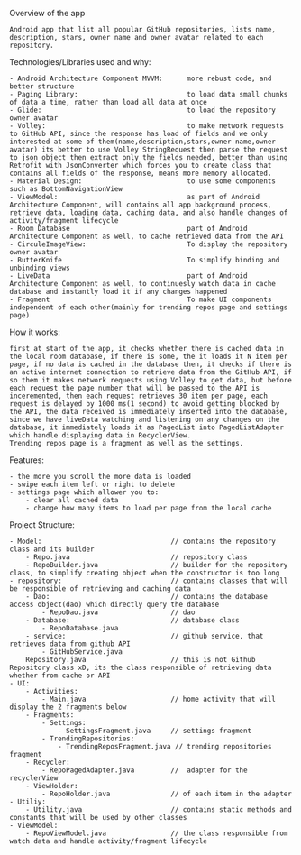 Overview of the app

	Android app that list all popular GitHub repositories, lists name, description, stars, owner name and owner avatar related to each repository.


Technologies/Libraries used and why:

	- Android Architecture Component MVVM:		more rebust code, and better structure
	- Paging Library:							to load data small chunks of data a time, rather than load all data at once
	- Glide:									to load the repository owner avatar
	- Volley:									to make network requests to GitHub API, since the response has load of fields and we only interested at some of them(name,description,stars,owner name,owner avatar) its better to use Volley StringRequest then parse the request to json object then extract only the fields needed, better than using Retrofit with JsonConverter which forces you to create class that contains all fields of the response, means more memory allocated.
	- Material Design: 							to use some components such as BottomNavigationView
	- ViewModel:								as part of Android Architecture Component, will contains all app background process, retrieve data, loading data, caching data, and also handle changes of activity/fragment lifecycle
	- Room Database								part of Android Architecture Component as well, to cache retrieved data from the API
	- CirculeImageView:							To display the repository owner avatar
	- ButterKnife								To simplify binding and unbinding views
	- LiveData									part of Android Architecture Component as well, to continuesly watch data in cache database and instantly load it if any changes happened
	- Fragment 									To make UI components independent of each other(mainly for trending repos page and settings page)

How it works:
	
	first at start of the app, it checks whether there is cached data in the local room database, if there is some, the it loads it N item per page, if no data is cached in the database then, it checks if there is an active internet connection to retrieve data from the GitHub API, if so them it makes network requests using Volley to get data, but before each request the page number that will be passed to the API is inceremented, then each request retrieves 30 item per page, each request is delayed by 1000 ms(1 second) to avoid getting blocked by the API, the data received is immediately inserted into the database, since we have liveData watching and listening on any changes on the database, it immediately loads it as PagedList into PagedListAdapter which handle displaying data in RecyclerView.
	Trending repos page is a fragment as well as the settings.


Features:

	- the more you scroll the more data is loaded
	- swipe each item left or right to delete
	- settings page which allower you to:
		- clear all cached data
		- change how many items to load per page from the local cache

Project Structure:

	- Model:								// contains the repository class and its builder
		- Repo.java 						// repository class
		- RepoBuilder.java 					// builder for the repository class, to simplify creating object when the constructor is too long
	- repository:							// contains classes that will be responsible of retrieving and caching data
		- Dao:								// contains the database access object(dao) which directly query the database
			- RepoDao.java 					// dao
		- Database:							// database class
			- RepoDatabase.java 
		- service:							// github service, that retrieves data from github API
			- GitHubService.java
		Repository.java 					// this is not Github Repository class xD, its the class responsible of retrieving data whether from cache or API
	- UI:
		- Activities:
			- Main.java 					// home activity that will display the 2 fragments below 				
		- Fragments:
			- Settings:
				- SettingsFragment.java 	// settings fragment
			- TrendingRepositories:
				- TrendingReposFragment.java // trending repositories fragment
		- Recycler:
			- RepoPagedAdapter.java 		//  adapter for the recyclerView
		- ViewHolder:
			- RepoHolder.java 				// of each item in the adapter
	- Utiliy:
		- Utility.java 						// contains static methods and constants that will be used by other classes
	- ViewModel:
		- RepoViewModel.java 				// the class responsible from watch data and handle activity/fragment lifecycle
